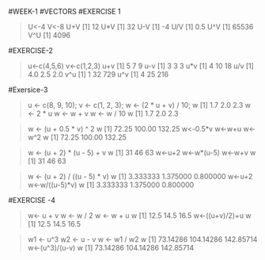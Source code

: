 #WEEK-1
#VECTORS
#EXERCISE 1
> U<-4
> V<-8
> U+V
[1] 12
> U*V
[1] 32
> U-V
[1] -4
> U/V
[1] 0.5
> U^V
[1] 65536
> V^U
[1] 4096

#EXERCISE-2
> u<-c(4,5,6)
> v<-c(1,2,3)
> u+v
[1] 5 7 9
> u-v
[1] 3 3 3
> u*v
[1]  4 10 18
> u/v
[1] 4.0 2.5 2.0
> v^u
[1]   1  32 729
> u^v
[1]   4  25 216

#Exersice-3

> u <- c(8, 9, 10);
> v <- c(1, 2, 3);
> w <- (2 * u + v) / 10;
> w
[1] 1.7 2.0 2.3
> w <- 2 * u
> w <- w + v
> w <- w / 10
> w
[1] 1.7 2.0 2.3

> w <- (u + 0.5 * v) ^ 2
> w
[1]  72.25 100.00 132.25
> w<-0.5*v
> w<-w+u
> w<-w^2
> w
[1]  72.25 100.00 132.25

> w <- (u + 2) * (u - 5) + v
> w
[1] 31 46 63
> w<-u+2
> w<-w*(u-5)
> w<-w+v
> w
[1] 31 46 63

> w <- (u + 2) / ((u - 5) * v)
> w
[1] 3.333333 1.375000 0.800000
> w<-u+2
> w<-w/((u-5)*v)
> w
[1] 3.333333 1.375000 0.800000

#EXERCISE -4

> w<- u + v
> w <- w / 2
> w <- w + u
> w
[1] 12.5 14.5 16.5
> w<-((u+v)/2)+u
> w
[1] 12.5 14.5 16.5

> w1 <- u^3
> w2 <- u - v
> w <- w1 / w2
> w
[1]  73.14286 104.14286 142.85714
> w<-(u^3)/(u-v)
> w
[1]  73.14286 104.14286 142.85714
      